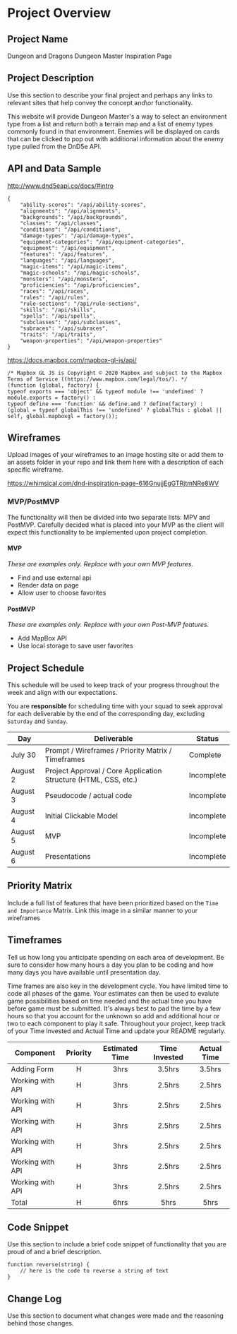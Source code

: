 # Project Overview

## Project Name

Dungeon and Dragons Dungeon Master Inspiration Page

## Project Description

Use this section to describe your final project and perhaps any links to relevant sites that help convey the concept and\or functionality.

This website will provide Dungeon Master's a way to select an environment type from a list and return both a terrain map and a list of enemy types commonly found in that environment. Enemies will be displayed on cards that can be clicked to pop out with additional information about the enemy type pulled from the DnD5e API.

## API and Data Sample

http://www.dnd5eapi.co/docs/#intro

```
{
    "ability-scores": "/api/ability-scores",
    "alignments": "/api/alignments",
    "backgrounds": "/api/backgrounds",
    "classes": "/api/classes",
    "conditions": "/api/conditions",
    "damage-types": "/api/damage-types",
    "equipment-categories": "/api/equipment-categories",
    "equipment": "/api/equipment",
    "features": "/api/features",
    "languages": "/api/languages",
    "magic-items": "/api/magic-items",
    "magic-schools": "/api/magic-schools",
    "monsters": "/api/monsters",
    "proficiencies": "/api/proficiencies",
    "races": "/api/races",
    "rules": "/api/rules",
    "rule-sections": "/api/rule-sections",
    "skills": "/api/skills",
    "spells": "/api/spells",
    "subclasses": "/api/subclasses",
    "subraces": "/api/subraces",
    "traits": "/api/traits",
    "weapon-properties": "/api/weapon-properties"
}
```

https://docs.mapbox.com/mapbox-gl-js/api/

```
/* Mapbox GL JS is Copyright © 2020 Mapbox and subject to the Mapbox Terms of Service ((https://www.mapbox.com/legal/tos/). */
(function (global, factory) {
typeof exports === 'object' && typeof module !== 'undefined' ? module.exports = factory() :
typeof define === 'function' && define.amd ? define(factory) :
(global = typeof globalThis !== 'undefined' ? globalThis : global || self, global.mapboxgl = factory());
```

## Wireframes

Upload images of your wireframes to an image hosting site or add them to an assets folder in your repo and link them here with a description of each specific wireframe.

https://whimsical.com/dnd-inspiration-page-616GnujjEgGTRjtmNRe8WV

### MVP/PostMVP

The functionality will then be divided into two separate lists: MPV and PostMVP.  Carefully decided what is placed into your MVP as the client will expect this functionality to be implemented upon project completion.  

#### MVP 
*These are examples only. Replace with your own MVP features.*

- Find and use external api 
- Render data on page 
- Allow user to choose favorites 

#### PostMVP  
*These are examples only. Replace with your own Post-MVP features.*

- Add MapBox API
- Use local storage to save user favorites

## Project Schedule

This schedule will be used to keep track of your progress throughout the week and align with our expectations.  

You are **responsible** for scheduling time with your squad to seek approval for each deliverable by the end of the corresponding day, excluding `Saturday` and `Sunday`.

|  Day | Deliverable | Status
|---|---| ---|
|July 30| Prompt / Wireframes / Priority Matrix / Timeframes | Complete
|August 2| Project Approval / Core Application Structure (HTML, CSS, etc.) | Incomplete
|August 3| Pseudocode / actual code | Incomplete
|August 4| Initial Clickable Model  | Incomplete
|August 5| MVP | Incomplete
|August 6| Presentations | Incomplete

## Priority Matrix

Include a full list of features that have been prioritized based on the `Time and Importance` Matrix.  Link this image in a similar manner to your wireframes

## Timeframes

Tell us how long you anticipate spending on each area of development. Be sure to consider how many hours a day you plan to be coding and how many days you have available until presentation day.

Time frames are also key in the development cycle.  You have limited time to code all phases of the game.  Your estimates can then be used to evalute game possibilities based on time needed and the actual time you have before game must be submitted. It's always best to pad the time by a few hours so that you account for the unknown so add and additional hour or two to each component to play it safe. Throughout your project, keep track of your Time Invested and Actual Time and update your README regularly.

| Component | Priority | Estimated Time | Time Invested | Actual Time |
| --- | :---: |  :---: | :---: | :---: |
| Adding Form | H | 3hrs| 3.5hrs | 3.5hrs |
| Working with API | H | 3hrs| 2.5hrs | 2.5hrs |
| Working with API | H | 3hrs| 2.5hrs | 2.5hrs |
| Working with API | H | 3hrs| 2.5hrs | 2.5hrs |
| Working with API | H | 3hrs| 2.5hrs | 2.5hrs |
| Working with API | H | 3hrs| 2.5hrs | 2.5hrs |
| Working with API | H | 3hrs| 2.5hrs | 2.5hrs |
| Total | H | 6hrs| 5hrs | 5hrs |

## Code Snippet

Use this section to include a brief code snippet of functionality that you are proud of and a brief description.  

```
function reverse(string) {
	// here is the code to reverse a string of text
}
```

## Change Log
 Use this section to document what changes were made and the reasoning behind those changes.  

